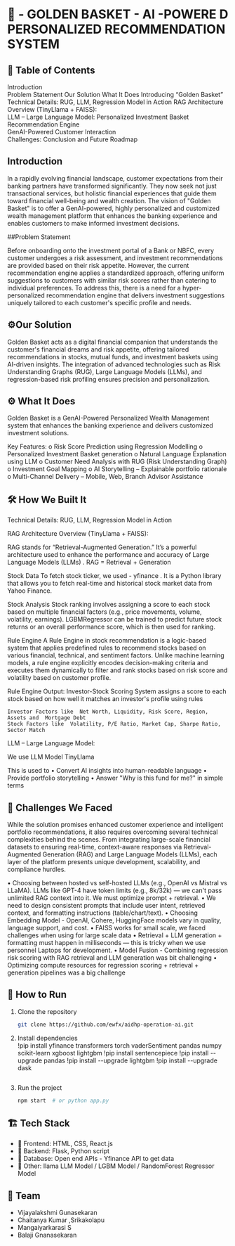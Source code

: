 # 🚀 -  GOLDEN BASKET - AI -POWERE D PERSONALIZED RECOMMENDATION SYSTEM

## 📌 Table of Contents

Introduction	
Problem Statement
Our Solution 
What It Does
Introducing “Golden Basket”	
Technical Details: RUG, LLM, Regression Model in Action	
RAG Architecture Overview (TinyLlama + FAISS):	
LLM – Large Language Model:	
Personalized Investment Basket Recommendation Engine	
GenAI-Powered Customer Interaction	
Challenges:	
Conclusion and Future Roadmap	



## Introduction 

In a rapidly evolving financial landscape, customer expectations from their banking partners have transformed significantly.
They now seek not just transactional services, but holistic financial experiences that guide them toward financial well-being and wealth creation.
The vision of "Golden Basket" is to offer a GenAI-powered, highly personalized and customized wealth management platform that enhances the banking experience and enables customers to make informed investment decisions.
 
##Problem Statement
 
Before onboarding onto the investment portal of a Bank or NBFC, every customer undergoes a risk assessment, and investment recommendations are provided based on their risk appetite. 
However, the current recommendation engine applies a standardized approach, offering uniform suggestions to customers with similar risk scores rather than catering to individual preferences.
To address this, there is a need for a hyper-personalized recommendation engine that delivers investment suggestions uniquely tailored to each customer's specific profile and needs.

 
## ⚙️Our Solution
 
 Golden Basket acts as a digital financial companion that understands the customer's financial dreams and risk appetite, offering tailored recommendations in stocks,
 mutual funds, and investment baskets using AI-driven insights. The integration of advanced technologies such as Risk Understanding Graphs (RUG), 
 Large Language Models (LLMs), and regression-based risk profiling ensures precision and personalization.


 
## ⚙️ What It Does
 
 Golden Basket is a GenAI-Powered Personalized Wealth Management system that enhances the banking experience and delivers customized investment solutions.

Key Features:
o	Risk Score Prediction using Regression Modelling
o	Personalized Investment Basket generation
o	Natural Language Explanation using LLM
o	Customer Need Analysis with RUG (Risk Understanding Graph)
o	Investment Goal Mapping
o	AI Storytelling – Explainable portfolio rationale
o	Multi-Channel Delivery – Mobile, Web, Branch Advisor Assistance

## 🛠️ How We Built It

Technical Details: RUG, LLM, Regression Model in Action

RAG Architecture Overview (TinyLlama + FAISS):

RAG stands for “Retrieval-Augmented Generation.” It’s a powerful architecture used to enhance the performance and accuracy of Large Language Models (LLMs) .
RAG = Retrieval + Generation

Stock Data 
To fetch stock ticker, we used - yfinance . It is a Python library that allows you to fetch real-time and historical stock market data from Yahoo Finance.

Stock Analysis 
Stock ranking involves assigning a score to each stock based on multiple financial factors (e.g., price movements, volume, volatility, earnings). LGBMRegressor can be trained to predict future stock returns or an overall performance score, which is then used for ranking. 

Rule Engine 
A Rule Engine in stock recommendation is a logic-based system that applies predefined rules to recommend stocks based on various financial, technical, and sentiment factors. Unlike machine learning models, a rule engine explicitly encodes decision-making criteria and executes them dynamically to filter and rank stocks based on risk score and volatility based on  customer profile.

Rule Engine Output:
Investor-Stock Scoring System  assigns a score to each stock based on how well it matches an investor's profile using rules

	Investor Factors like  Net Worth, Liquidity, Risk Score, Region, Assets and  Mortgage Debt
	Stock Factors like  Volatility, P/E Ratio, Market Cap, Sharpe Ratio, Sector Match

LLM – Large Language Model:

We use LLM Model TinyLlama

This is used to 
•	Convert AI insights into human-readable language
•	Provide portfolio storytelling
•	Answer "Why is this fund for me?" in simple terms

## 🚧 Challenges We Faced

While the solution promises enhanced customer experience and intelligent portfolio recommendations, it also requires overcoming several technical complexities behind the scenes. From integrating large-scale financial datasets to ensuring real-time, context-aware responses via Retrieval-Augmented Generation (RAG) and Large Language Models (LLMs), 
each layer of the platform presents unique development, scalability, and compliance hurdles.

•	Choosing between hosted vs self-hosted LLMs (e.g., OpenAI vs Mistral vs LLaMA). LLMs like GPT-4 have token limits (e.g., 8k/32k) — we  can't pass unlimited RAG context into it. We  must optimize prompt + retrieval.
•	We  need to design consistent prompts that include user intent, retrieved context, and formatting instructions (table/chart/text).
•	Choosing Embedding Model - OpenAI, Cohere, HuggingFace models vary in quality, language support, and cost.
•	FAISS works for small scale, we faced challenges when using for large scale data
•	Retrieval + LLM generation + formatting must happen in milliseconds — this is tricky when we use  personnel  Laptops for development.
•	Model Fusion - Combining regression risk scoring with RAG retrieval and LLM generation was bit challenging
•	Optimizing compute resources for regression scoring + retrieval + generation pipelines was a big challenge

 ## 🏃 How to Run
 
1. Clone the repository  
   ```sh
   git clone https://github.com/ewfx/aidhp-operation-ai.git
   ```
2. Install dependencies  
   !pip install yfinance transformers torch vaderSentiment pandas numpy scikit-learn xgboost lightgbm
   !pip install sentencepiece 
   !pip install --upgrade pandas
   !pip install --upgrade lightgbm
   !pip install --upgrade dask


   ```
3. Run the project  
   ```sh
   npm start  # or python app.py
   
 ## 🏗️ Tech Stack
   
- 🔹 Frontend: HTML, CSS, React.js
- 🔹 Backend: Flask, Python script
- 🔹 Database: Open end APIs - Yfinance API to get data
- 🔹 Other: Ilama LLM Model / LGBM Model / RandomForest Regressor Model

## 👥 Team
- Vijayalakshmi Gunasekaran
- Chaitanya Kumar ,Srikakolapu
- Mangaiyarkarasi S
- Balaji Gnanasekaran
